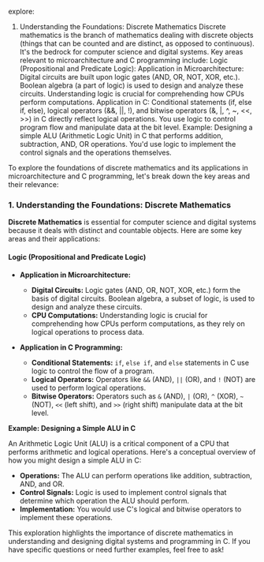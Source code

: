 explore:
1. Understanding the Foundations: Discrete Mathematics
Discrete mathematics is the branch of mathematics dealing with discrete objects (things that can be counted and are distinct, as opposed to continuous). It's the bedrock for computer science and digital systems. Key areas relevant to microarchitecture and C programming include:
Logic (Propositional and Predicate Logic):
Application in Microarchitecture: Digital circuits are built upon logic gates (AND, OR, NOT, XOR, etc.). Boolean algebra (a part of logic) is used to design and analyze these circuits. Understanding logic is crucial for comprehending how CPUs perform computations.
Application in C: Conditional statements (if, else if, else), logical operators (&&, ||, !), and bitwise operators (&, |, ^, ~, <<, >>) in C directly reflect logical operations. You use logic to control program flow and manipulate data at the bit level.
Example: Designing a simple ALU (Arithmetic Logic Unit) in C that performs addition, subtraction, AND, OR operations. You'd use logic to implement the control signals and the operations themselves.

To explore the foundations of discrete mathematics and its applications in microarchitecture and C programming, let's break down the key areas and their relevance:

### 1. Understanding the Foundations: Discrete Mathematics

**Discrete Mathematics** is essential for computer science and digital systems because it deals with distinct and countable objects. Here are some key areas and their applications:

#### Logic (Propositional and Predicate Logic)

- **Application in Microarchitecture:**
  - **Digital Circuits:** Logic gates (AND, OR, NOT, XOR, etc.) form the basis of digital circuits. Boolean algebra, a subset of logic, is used to design and analyze these circuits.
  - **CPU Computations:** Understanding logic is crucial for comprehending how CPUs perform computations, as they rely on logical operations to process data.

- **Application in C Programming:**
  - **Conditional Statements:** `if`, `else if`, and `else` statements in C use logic to control the flow of a program.
  - **Logical Operators:** Operators like `&&` (AND), `||` (OR), and `!` (NOT) are used to perform logical operations.
  - **Bitwise Operators:** Operators such as `&` (AND), `|` (OR), `^` (XOR), `~` (NOT), `<<` (left shift), and `>>` (right shift) manipulate data at the bit level.

**Example: Designing a Simple ALU in C**

An Arithmetic Logic Unit (ALU) is a critical component of a CPU that performs arithmetic and logical operations. Here's a conceptual overview of how you might design a simple ALU in C:

- **Operations:** The ALU can perform operations like addition, subtraction, AND, and OR.
- **Control Signals:** Logic is used to implement control signals that determine which operation the ALU should perform.
- **Implementation:** You would use C's logical and bitwise operators to implement these operations.

This exploration highlights the importance of discrete mathematics in understanding and designing digital systems and programming in C. If you have specific questions or need further examples, feel free to ask!
